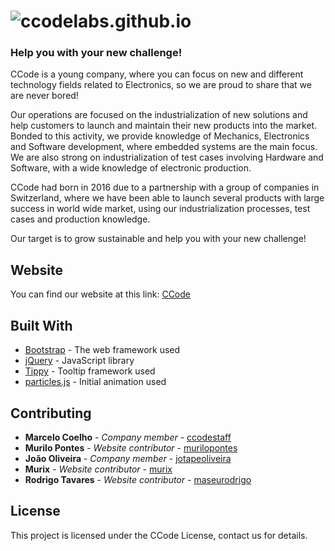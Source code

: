 # ![ccodelabs.github.io](https://i.postimg.cc/hvfXVvF0/logo-2.png)

### Help you with your new challenge!
CCode is a young company, where you can focus on new and different technology fields related to Electronics, so we are proud to share that we are never bored!

Our operations are focused on the industrialization of new solutions and help customers to launch and maintain their new products into the market. Bonded to this activity, we provide knowledge of Mechanics, Electronics and Software development, where embedded systems are the main focus. We are also strong on industrialization of test cases involving Hardware and Software, with a wide knowledge of electronic production.

CCode had born in 2016 due to a partnership with a group of companies in Switzerland, where we have been able to launch several products with large success in world wide market, using our industrialization processes, test cases and production knowledge.

Our target is to grow sustainable and help you with your new challenge!

## Website

You can find our website at this link: [CCode](https://ccode.pt)

## Built With

* [Bootstrap](https://getbootstrap.com/) - The web framework used
* [jQuery](https://jquery.com/) - JavaScript library
* [Tippy](https://atomiks.github.io/tippyjs/) - Tooltip framework used
* [particles.js](https://vincentgarreau.com/particles.js/) - Initial animation used

## Contributing

* **Marcelo Coelho** - *Company member* - [ccodestaff](https://github.com/ccodestaff)
* **Murilo Pontes** - *Website contributor* - [murilopontes](https://github.com/murilopontes)
* **João Oliveira** - *Company member* - [jotapeoliveira](https://github.com/jotapeoliveira)
* **Murix** - *Website contributor* - [murix](https://github.com/murix)
* **Rodrigo Tavares** - *Website contributor* - [maseurodrigo](https://github.com/maseurodrigo)

## License

This project is licensed under the CCode License, contact us for details.


